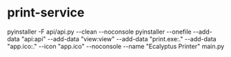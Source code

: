 # print-service

pyinstaller -F api/api.py --clean --noconsole
pyinstaller --onefile --add-data "api:api" --add-data "view:view" --add-data "print.exe:." --add-data "app.ico:." --icon "app.ico" --noconsole --name "Ecalyptus Printer" main.py